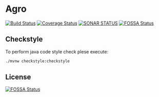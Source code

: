 # Agro
[![Build Status](https://travis-ci.org/tomaszbawor/agro.svg?branch=master)](https://travis-ci.org/tomaszbawor/agro)
[![Coverage Status](https://coveralls.io/repos/github/tomaszbawor/agro/badge.svg?branch=master)](https://coveralls.io/github/tomaszbawor/agro?branch=master)
[![SONAR STATUS](https://sonarcloud.io/api/project_badges/measure?project=com.tbawor%3Aagro&metric=sqale_index)](https://sonarcloud.io/api/project_badges/measure?project=com.tbawor%3Aagro&metric=sqale_index)
[![FOSSA Status](https://app.fossa.io/api/projects/git%2Bgithub.com%2Ftomaszbawor%2Fagro.svg?type=shield)](https://app.fossa.io/projects/git%2Bgithub.com%2Ftomaszbawor%2Fagro?ref=badge_shield)

## Checkstyle

To perform java code style check plese execute: 

```bash
./mvnw checkstyle:checkstyle
```

## License
[![FOSSA Status](https://app.fossa.io/api/projects/git%2Bgithub.com%2Ftomaszbawor%2Fagro.svg?type=large)](https://app.fossa.io/projects/git%2Bgithub.com%2Ftomaszbawor%2Fagro?ref=badge_large)